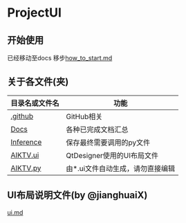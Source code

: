 # ProjectUI

## 开始使用
已经移动至docs
移步[how_to_start.md](Docs/how_to_start.md)

## 关于各文件(夹)
| 目录名或文件名                | 功能                  |
|:-----------------------|---------------------|
| [.github](.github)     | GitHub相关            |
| [Docs](Docs)           | 各种已完成文档汇总           |
| [Inference](Inference) | 保存最终需要调用的py文件       |
| [AIKTV.ui](AIKTV.ui)   | QtDesigner使用的UI布局文件 |
| [AIKTV.py](AIKTV.py)   | 由*.ui文件自动生成，请勿直接编辑  |

## UI布局说明文件(by @jianghuaiX)
[ui.md](Docs/ui.md)
